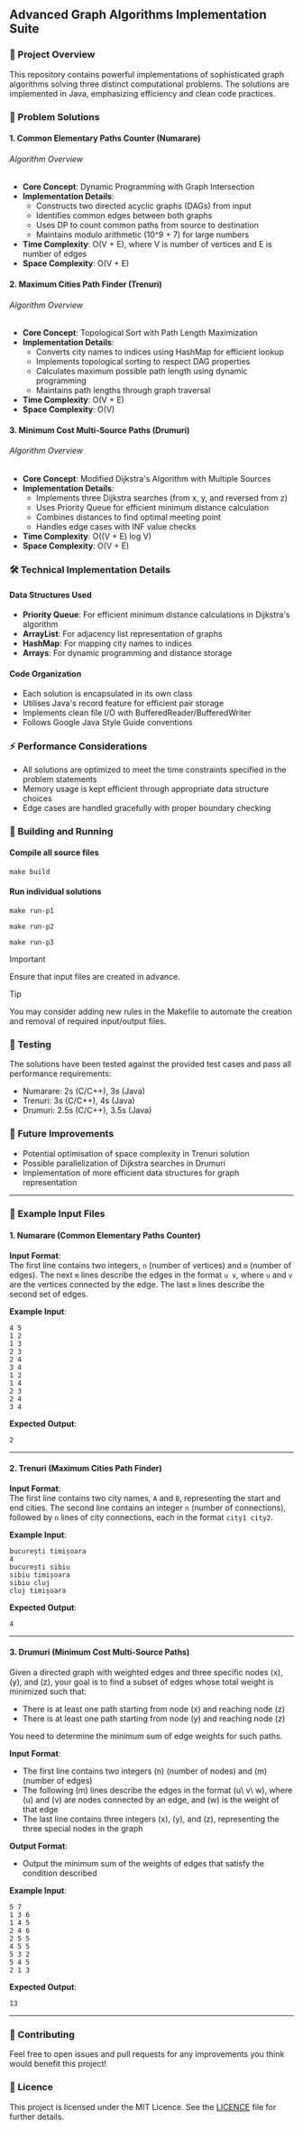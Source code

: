 ## Advanced Graph Algorithms Implementation Suite

### 🌟 Project Overview
This repository contains powerful implementations of sophisticated graph algorithms solving three distinct computational problems. The solutions are implemented in Java, emphasizing efficiency and clean code practices.

### 🚀 Problem Solutions

#### 1. Common Elementary Paths Counter (Numarare) 
###### Algorithm Overview
- **Core Concept**: Dynamic Programming with Graph Intersection
- **Implementation Details**:
  - Constructs two directed acyclic graphs (DAGs) from input
  - Identifies common edges between both graphs
  - Uses DP to count common paths from source to destination
  - Maintains modulo arithmetic (10^9 + 7) for large numbers
- **Time Complexity**: O(V + E), where V is number of vertices and E is number of edges
- **Space Complexity**: O(V + E)

#### 2. Maximum Cities Path Finder (Trenuri) 
###### Algorithm Overview
- **Core Concept**: Topological Sort with Path Length Maximization
- **Implementation Details**:
  - Converts city names to indices using HashMap for efficient lookup
  - Implements topological sorting to respect DAG properties
  - Calculates maximum possible path length using dynamic programming
  - Maintains path lengths through graph traversal
- **Time Complexity**: O(V + E)
- **Space Complexity**: O(V)

#### 3. Minimum Cost Multi-Source Paths (Drumuri) 
###### Algorithm Overview
- **Core Concept**: Modified Dijkstra's Algorithm with Multiple Sources
- **Implementation Details**:
  - Implements three Dijkstra searches (from x, y, and reversed from z)
  - Uses Priority Queue for efficient minimum distance calculation
  - Combines distances to find optimal meeting point
  - Handles edge cases with INF value checks
- **Time Complexity**: O((V + E) log V)
- **Space Complexity**: O(V + E)

### 🛠️ Technical Implementation Details

#### Data Structures Used
- **Priority Queue**: For efficient minimum distance calculations in Dijkstra's algorithm
- **ArrayList**: For adjacency list representation of graphs
- **HashMap**: For mapping city names to indices
- **Arrays**: For dynamic programming and distance storage

#### Code Organization
- Each solution is encapsulated in its own class
- Utilises Java's record feature for efficient pair storage
- Implements clean file I/O with BufferedReader/BufferedWriter
- Follows Google Java Style Guide conventions

### ⚡ Performance Considerations
- All solutions are optimized to meet the time constraints specified in the problem statements
- Memory usage is kept efficient through appropriate data structure choices
- Edge cases are handled gracefully with proper boundary checking

### 🔨 Building and Running
#### Compile all source files
```
make build
```

#### Run individual solutions
```
make run-p1
```
```
make run-p2
```
```
make run-p3
```

> [!IMPORTANT]
> Ensure that input files are created in advance.

> [!TIP]
> You may consider adding new rules in the Makefile to automate the creation and removal of required input/output files.

### 🧪 Testing
The solutions have been tested against the provided test cases and pass all performance requirements:
- Numarare: 2s (C/C++), 3s (Java)
- Trenuri: 3s (C/C++), 4s (Java)
- Drumuri: 2.5s (C/C++), 3.5s (Java)

### 🔮 Future Improvements
- Potential optimisation of space complexity in Trenuri solution
- Possible parallelization of Dijkstra searches in Drumuri
- Implementation of more efficient data structures for graph representation

---

### 📝 Example Input Files

#### 1. **Numarare (Common Elementary Paths Counter)**
**Input Format**:  
The first line contains two integers, `n` (number of vertices) and `m` (number of edges). The next `m` lines describe the edges in the format `u v`, where `u` and `v` are the vertices connected by the edge. The last `m` lines describe the second set of edges.

**Example Input**:
```
4 5
1 2
1 3
2 3
2 4
3 4
1 2
1 4
2 3
2 4
3 4
```
**Expected Output**:  
```
2
```

---

#### 2. **Trenuri (Maximum Cities Path Finder)**
**Input Format**:  
The first line contains two city names, `A` and `B`, representing the start and end cities. The second line contains an integer `n` (number of connections), followed by `n` lines of city connections, each in the format `city1 city2`.

**Example Input**:
```
bucurești timișoara
4
bucurești sibiu
sibiu timișoara
sibiu cluj
cluj timișoara
```
**Expected Output**:  
```
4
```

---

#### 3. **Drumuri (Minimum Cost Multi-Source Paths)**
Given a directed graph with weighted edges and three specific nodes \(x\), \(y\), and \(z\), your goal is to find a subset of edges whose total weight is minimized such that:

- There is at least one path starting from node \(x\) and reaching node \(z\)
- There is at least one path starting from node \(y\) and reaching node \(z\)

You need to determine the minimum sum of edge weights for such paths.

**Input Format**:  
- The first line contains two integers \(n\) (number of nodes) and \(m\) (number of edges)
- The following \(m\) lines describe the edges in the format \(u\ v\ w\), where \(u\) and \(v\) are nodes connected by an edge, and \(w\) is the weight of that edge
- The last line contains three integers \(x\), \(y\), and \(z\), representing the three special nodes in the graph

**Output Format**:
- Output the minimum sum of the weights of edges that satisfy the condition described

**Example Input**:
```
5 7
1 3 6
1 4 5
2 4 6
2 5 5
4 5 5
5 3 2
5 4 5
2 1 3
```
**Expected Output**:  
```
13
```

---

### 🌟 Contributing
Feel free to open issues and pull requests for any improvements you think would benefit this project!

### 📜 Licence
This project is licensed under the MIT Licence. See the [LICENCE](./LICENSE) file for further details.
